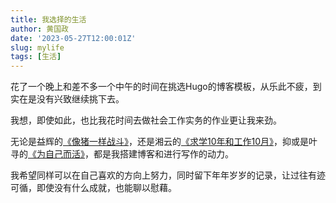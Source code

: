 ```yaml
---
title: 我选择的生活
author: 黄国政
date: '2023-05-27T12:00:01Z'
slug: mylife
tags: [生活]
---  
```


<!--more-->

花了一个晚上和差不多一个中午的时间在挑选Hugo的博客模板，从乐此不疲，到实在是没有兴致继续挑下去。  

我想，即使如此，也比我花时间去做社会工作实务的作业更让我来劲。 

无论是益辉的[《像猪一样战斗》](https://yihui.org/cn/2010/12/fighting-like-a-pig/)，还是湘云的[《求学10年和工作10月》](https://xiangyun.rbind.io/2020/08/ten-years-ten-months/)，抑或是叶寻的[《为自己而活》](https://cyrusyip.org/zh-cn/post/2021/02/18/live-for-myself/)，都是我搭建博客和进行写作的动力。

我希望同样可以在自己喜欢的方向上努力，同时留下年年岁岁的记录，让过往有迹可循，即使没有什么成就，也能聊以慰藉。